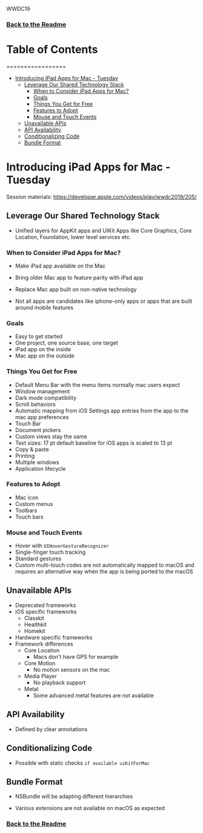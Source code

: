 WWDC19
### [Back to the Readme](README.md)

# Table of Contents
=================

   * [Introducing iPad Apps for Mac - Tuesday](#introducing-ipad-apps-for-mac---tuesday)
      * [Leverage Our Shared Technology Stack](#leverage-our-shared-technology-stack)
         * [When to Consider iPad Apps for Mac?](#when-to-consider-ipad-apps-for-mac)
         * [Goals](#goals)
         * [Things You Get for Free](#things-you-get-for-free)
         * [Features to Adopt](#features-to-adopt)
         * [Mouse and Touch Events](#mouse-and-touch-events)
      * [Unavailable APIs](#unavailable-apis)
      * [API Availability](#api-availability)
      * [Conditionalizing Code](#conditionalizing-code)
      * [Bundle Format](#bundle-format)

# Introducing iPad Apps for Mac - Tuesday
Session materials: https://developer.apple.com/videos/play/wwdc2019/205/

## Leverage Our Shared Technology Stack
- Unified layers for AppKit apps and UIKit Apps like Core Graphics, Core Location, Foundation, lower level services etc.

### When to Consider iPad Apps for Mac?
- Make iPad app available on the Mac
- Bring older Mac app to feature parity with iPad app
- Replace Mac app built on non-native technology

- Not all apps are candidates like iphone-only apps or apps that are built around mobile features

### Goals
- Easy to get started
- One project, one source base, one target
- iPad app on the inside
- Mac app on the outside

### Things You Get for Free
- Default Menu Bar with the menu items normally mac users expect
- Window management
- Dark mode compatibility
- Scroll behaviors
- Automatic mapping from iOS Settings app entries from the app to the mac app preferences
- Touch Bar
- Document pickers
- Custom views stay the same
- Text sizes: 17 pt default baseline for iOS apps is scaled to 13 pt
- Copy & paste
- Printing
- Multiple windows
- Application lifecycle

### Features to Adopt
- Mac icon
- Custom menus
- Toolbars
- Touch bars

### Mouse and Touch Events
- Hover with `UIHoverGestureRecognizer`
- Single-finger touch tracking
- Standard gestures
- Custom multi-touch codes are not automatically mapped to macOS and requires an alternative way when the app is being ported to the macOS

## Unavailable APIs
- Deprecated frameworks
- iOS specific frameworks
  - Classkit
  - Healthkit
  - Homekit
- Hardware specific frameworks
- Framework differences
  - Core Location
    - Macs don't have GPS for example
  - Core Motion
    - No motion sensors on the mac
  - Media Player
    - No playback support
  - Metal
    - Some advanced metal features are not available

## API Availability
- Defined by clear annotations

## Conditionalizing Code
- Possible with static checks `if available uiKitForMac`

## Bundle Format
- NSBundle will be adapting different hierarchies

- Various extensions are not available on macOS as expected

### [Back to the Readme](./../../README.md)
